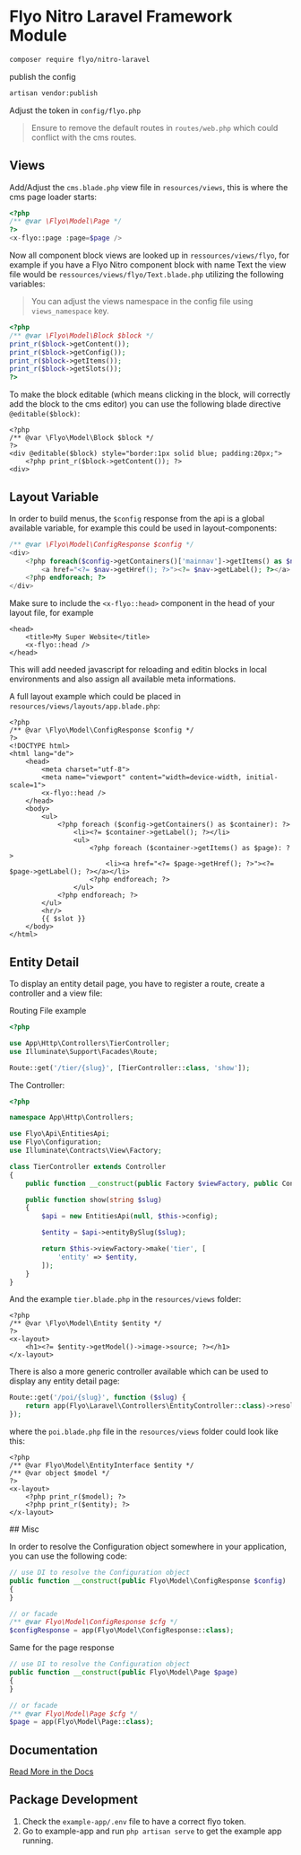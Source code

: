 # Flyo Nitro Laravel Framework Module

```sh
composer require flyo/nitro-laravel
```

publish the config

```sh
artisan vendor:publish
```

Adjust the token in `config/flyo.php`

> Ensure to remove the default routes in `routes/web.php` which could conflict with the cms routes.

## Views

Add/Adjust the `cms.blade.php` view file in `resources/views`, this is where the cms page loader starts:

```php
<?php
/** @var \Flyo\Model\Page */
?>
<x-flyo::page :page=$page />
```

Now all component block views are looked up in `ressources/views/flyo`, for example if you have a Flyo Nitro component block with name Text the view file would be `ressources/views/flyo/Text.blade.php` utilizing the following variables:

> You can adjust the views namespace in the config file using `views_namespace` key.

```php
<?php
/** @var \Flyo\Model\Block $block */
print_r($block->getContent());
print_r($block->getConfig());
print_r($block->getItems());
print_r($block->getSlots());
?>
```

To make the block editable (which means clicking in the block, will correctly add the block to the cms editor) you can use the following blade directive `@editable($block)`:

```blade
<?php
/** @var \Flyo\Model\Block $block */
?>
<div @editable($block) style="border:1px solid blue; padding:20px;">
    <?php print_r($block->getContent()); ?>
<div>
```

## Layout Variable

In order to build menus, the `$config` response from the api is a global available variable, for example this could be used in layout-components:

```php
/** @var \Flyo\Model\ConfigResponse $config */
<div>
    <?php foreach($config->getContainers()['mainnav']->getItems() as $nav): ?>
        <a href="<?= $nav->getHref(); ?>"><?= $nav->getLabel(); ?></a>
    <?php endforeach; ?>
</div>
```

Make sure to include the `<x-flyo::head>` component in the head of your layout file, for example

```blade
<head>
    <title>My Super Website</title>
    <x-flyo::head />
</head>
```

This will add needed javascript for reloading and editin blocks in local environments and also assign all available meta informations.

A full layout example which could be placed in `resources/views/layouts/app.blade.php`:

```blade
<?php
/** @var \Flyo\Model\ConfigResponse $config */
?>
<!DOCTYPE html>
<html lang="de">
    <head>
        <meta charset="utf-8">
        <meta name="viewport" content="width=device-width, initial-scale=1">
        <x-flyo::head />
    </head>
    <body>
        <ul>
            <?php foreach ($config->getContainers() as $container): ?>
                <li><?= $container->getLabel(); ?></li>
                <ul>
                    <?php foreach ($container->getItems() as $page): ?>
                        <li><a href="<?= $page->getHref(); ?>"><?= $page->getLabel(); ?></a></li>
                    <?php endforeach; ?>
                </ul>
            <?php endforeach; ?>
        </ul>
        <hr/>
        {{ $slot }}
    </body>
</html>
```

## Entity Detail

To display an entity detail page, you have to register a route, create a controller and a view file:

Routing File example

```php
<?php

use App\Http\Controllers\TierController;
use Illuminate\Support\Facades\Route;

Route::get('/tier/{slug}', [TierController::class, 'show']);
```

The Controller:

```php
<?php

namespace App\Http\Controllers;

use Flyo\Api\EntitiesApi;
use Flyo\Configuration;
use Illuminate\Contracts\View\Factory;

class TierController extends Controller
{
    public function __construct(public Factory $viewFactory, public Configuration $config) {}

    public function show(string $slug)
    {
        $api = new EntitiesApi(null, $this->config);

        $entity = $api->entityBySlug($slug);

        return $this->viewFactory->make('tier', [
            'entity' => $entity,
        ]);
    }
}
```

And the example `tier.blade.php` in the `resources/views` folder:

```blade
<?php
/** @var \Flyo\Model\Entity $entity */
?>
<x-layout>
    <h1><?= $entity->getModel()->image->source; ?></h1>
</x-layout>
```

There is also a more generic controller available which can be used to display any entity detail page:

```php
Route::get('/poi/{slug}', function ($slug) {
    return app(Flyo\Laravel\Controllers\EntityController::class)->resolve(fn (Flyo\Api\EntitiesApi $api, $param) => $api->entityBySlug($param, 116))->render($slug, 'poi');
});
```

where the `poi.blade.php` file in the `resources/views` folder could look like this:

```blade
<?php
/** @var Flyo\Model\EntityInterface $entity */
/** @var object $model */
?>
<x-layout>
    <?php print_r($model); ?>
    <?php print_r($entity); ?>
</x-layout>
```

## Misc

In order to resolve the Configuration object somewhere in your application, you can use the following code:

```php
// use DI to resolve the Configuration object
public function __construct(public Flyo\Model\ConfigResponse $config)
{
}

// or facade
/** @var Flyo\Model\ConfigResponse $cfg */
$configResponse = app(Flyo\Model\ConfigResponse::class);
```

Same for the page response

```php
// use DI to resolve the Configuration object
public function __construct(public Flyo\Model\Page $page)
{
}

// or facade
/** @var Flyo\Model\Page $cfg */
$page = app(Flyo\Model\Page::class);
```

## Documentation

[Read More in the Docs](https://dev.flyo.cloud/nitro/php)

## Package Development

1. Check the `example-app/.env` file to have a correct flyo token. 
2. Go to example-app and run `php artisan serve` to get the example app running.